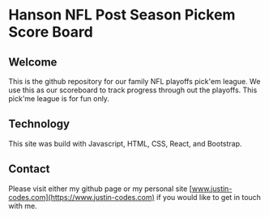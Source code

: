# Hanson NFL Post Season Pickem Score Board

## Welcome
This is the github repository for our family NFL playoffs pick'em league.  We use this as our scoreboard to track progress through out the playoffs.  This pick'me league is for fun only.

## Technology
This site was build with Javascript, HTML, CSS, React, and Bootstrap.

## Contact
Please visit either my github page or my personal site [www.justin-codes.com](https://www.justin-codes.com) if you would like to get in touch with me.